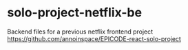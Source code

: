 # solo-project-netflix-be
Backend files for a previous netflix frontend project https://github.com/annoinspace/EPICODE-react-solo-project
